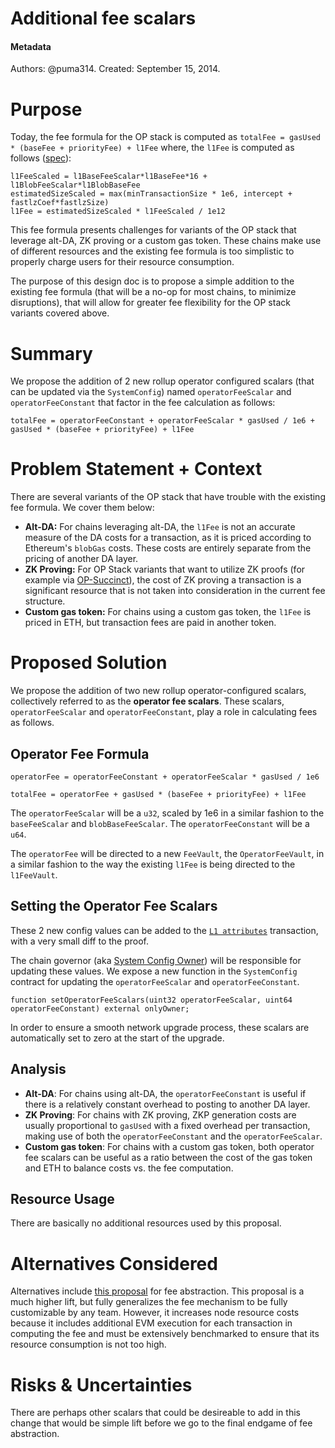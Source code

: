 # Additional fee scalars

#### Metadata

Authors: @puma314.
Created: September 15, 2014.

# Purpose
<!-- This section is also sometimes called “Motivations” or “Goals”. -->

<!-- It is fine to remove this section from the final document,
but understanding the purpose of the doc when writing is very helpful. -->
Today, the fee formula for the OP stack is computed as `totalFee = gasUsed * (baseFee + priorityFee) + l1Fee` where, the `l1Fee` is computed as follows ([spec](https://github.com/ethereum-optimism/specs/blob/06a2d0b8e5d08da66612d0e19aa7bc625ceb277e/specs/protocol/fjord/exec-engine.md?plain=1#L28)):

```
l1FeeScaled = l1BaseFeeScalar*l1BaseFee*16 + l1BlobFeeScalar*l1BlobBaseFee
estimatedSizeScaled = max(minTransactionSize * 1e6, intercept + fastlzCoef*fastlzSize)
l1Fee = estimatedSizeScaled * l1FeeScaled / 1e12
```

This fee formula presents challenges for variants of the OP stack that leverage alt-DA, ZK proving or a custom gas token. These chains make use of different resources and the existing fee formula is too simplistic to properly charge users for their resource consumption. 

The purpose of this design doc is to propose a simple addition to the existing fee formula (that will be a no-op for most chains, to minimize disruptions), that will allow for greater fee flexibility for the OP stack variants covered above.

# Summary

<!-- Most (if not all) documents should have a summary.
While the length will likely be proportional to the length of the full document,
the summary should be as succinct as possible. -->

We propose the addition of 2 new rollup operator configured scalars (that can be updated via the `SystemConfig`) named `operatorFeeScalar` and `operatorFeeConstant` that factor in the fee calculation as follows:
```
totalFee = operatorFeeConstant + operatorFeeScalar * gasUsed / 1e6 + gasUsed * (baseFee + priorityFee) + l1Fee
```

# Problem Statement + Context

<!-- Describe the specific problem that the document is seeking to address as well
as information needed to understand the problem and design space.
If more information is needed on the costs of the problem,
this is a good place to that information. -->

There are several variants of the OP stack that have trouble with the existing fee formula. We cover them below:

* **Alt-DA:** For chains leveraging alt-DA, the `l1Fee` is not an accurate measure of the DA costs for a transaction, as it is priced according to Ethereum's `blobGas` costs. These costs are entirely separate from the pricing of another DA layer.
* **ZK Proving:** For OP Stack variants that want to utilize ZK proofs (for example via [OP-Succinct](https://github.com/succinctlabs/op-succinct)), the cost of ZK proving a transaction is a significant resource that is not taken into consideration in the current fee structure.
* **Custom gas token:** For chains using a custom gas token, the `l1Fee` is priced in ETH, but transaction fees are paid in another token. 


# Proposed Solution

<!-- A high level overview of the proposed solution.
When there are multiple alternatives there should be an explanation
of why one solution was picked over other solutions.
As a rule of thumb, including code snippets (except for defining an external API)
is likely too low level. -->

We propose the addition of two new rollup operator-configured scalars, collectively referred to as the **operator fee scalars**. These scalars, `operatorFeeScalar` and `operatorFeeConstant`, play a role in calculating fees as follows.

## Operator Fee Formula

```
operatorFee = operatorFeeConstant + operatorFeeScalar * gasUsed / 1e6

totalFee = operatorFee + gasUsed * (baseFee + priorityFee) + l1Fee
```

The `operatorFeeScalar` will be a `u32`, scaled by 1e6 in a similar fashion to the `baseFeeScalar` and `blobBaseFeeScalar`. The `operatorFeeConstant` will be a `u64`.

The `operatorFee` will be directed to a new `FeeVault`, the `OperatorFeeVault`, in a similar fashion to the way the existing `l1Fee` is being directed to the `l1FeeVault`.

## Setting the Operator Fee Scalars

These 2 new config values can be added to the [`L1 attributes`](https://github.com/ethereum-optimism/specs/blob/main/specs/protocol/ecotone/l1-attributes.md) transaction, with a very small diff to the proof.

The chain governor (aka [System Config Owner](https://specs.optimism.io/protocol/configurability.html#system-config-owner)) will be responsible for updating these values. We expose a new function in the `SystemConfig` contract for updating the `operatorFeeScalar` and `operatorFeeConstant`.

```solidity
function setOperatorFeeScalars(uint32 operatorFeeScalar, uint64 operatorFeeConstant) external onlyOwner;
```

In order to ensure a smooth network upgrade process, these scalars are automatically set to zero at the start of the upgrade. 

## Analysis

* **Alt-DA**: For chains using alt-DA, the `operatorFeeConstant` is useful if there is a relatively constant overhead to posting to another DA layer. 
* **ZK Proving**: For chains with ZK proving, ZKP generation costs are usually proportional to `gasUsed` with a fixed overhead per transaction, making use of both the `operatorFeeConstant` and the `operatorFeeScalar`.
* **Custom gas token**: For chains with a custom gas token, both operator fee scalars can be useful as a ratio between the cost of the gas token and ETH to balance costs vs. the fee computation.

## Resource Usage

<!-- What is the resource usage of the proposed solution?
Does it consume a large amount of computational resources or time? -->

There are basically no additional resources used by this proposal. 

# Alternatives Considered

<!-- List out a short summary of each possible solution that was considered.
Comparing the effort of each solution -->

Alternatives include [this proposal](https://github.com/ethereum-optimism/specs/issues/73) for fee abstraction. This proposal is a much higher lift, but fully generalizes the fee mechanism to be fully customizable by any team. However, it increases node resource costs because it includes additional EVM execution for each transaction in computing the fee and must be extensively benchmarked to ensure that its resource consumption is not too high.

# Risks & Uncertainties

<!-- An overview of what could go wrong.
Also any open questions that need more work to resolve. -->

There are perhaps other scalars that could be desireable to add in this change that would be simple lift before we go to the final endgame of fee abstraction.